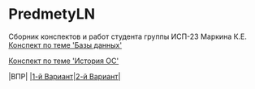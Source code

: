 # PredmetyLN
Сборник конспектов и работ студента группы ИСП-23 Маркина К.Е.
[Конспект по теме 'Базы данных'](https://docs.google.com/document/d/14fo6lsIvCwX52dnX-t4s7cNqjlb_o-SgkcstyQQtiyE/edit?usp=drive_link)

[Конспект по теме 'История ОС'](https://docs.google.com/document/d/1HmwZbtCgW_6uOMW5zVFEdNKscVqwvS13C-w2XRP6iZA/edit?usp=drive_link)

|ВПР|
|[1-й Вариант](https://docs.google.com/document/d/1BTqa6NHcPlWcboOBk-ISKZ5FtYBHI6or/edit?usp=drive_link&ouid=118001589816062457601&rtpof=true&sd=true)|[2-й Вариант](https://docs.google.com/document/d/1PgiDqVbrnkAOEYagXbDueNQvpdknXNOA/edit?usp=drive_link&ouid=118001589816062457601&rtpof=true&sd=true)|


